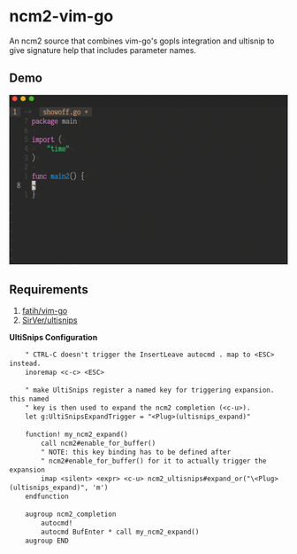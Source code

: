 # ncm2-vim-go
An ncm2 source that combines vim-go's gopls integration and ultisnip to give signature help that includes parameter names.

## Demo

![](demo.gif)

## Requirements

1. [fatih/vim-go](https://github.com/fatih/vim-go)
2. [SirVer/ultisnips](https://github.com/SirVer/ultisnips)

**UltiSnips Configuration**

```
    " CTRL-C doesn't trigger the InsertLeave autocmd . map to <ESC> instead.
    inoremap <c-c> <ESC>

    " make UltiSnips register a named key for triggering expansion. this named
    " key is then used to expand the ncm2 completion (<c-u>).
    let g:UltiSnipsExpandTrigger = "<Plug>(ultisnips_expand)"

    function! my_ncm2_expand()
        call ncm2#enable_for_buffer()
        " NOTE: this key binding has to be defined after
        " ncm2#enable_for_buffer() for it to actually trigger the expansion
        imap <silent> <expr> <c-u> ncm2_ultisnips#expand_or("\<Plug>(ultisnips_expand)", 'm')
    endfunction

    augroup ncm2_completion
        autocmd!
        autocmd BufEnter * call my_ncm2_expand()
    augroup END
```
